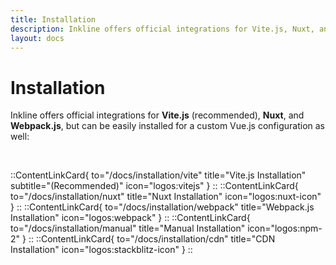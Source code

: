 ```yaml
---
title: Installation
description: Inkline offers official integrations for Vite.js, Nuxt, and Webpack.js, but can be easily installed for a custom Vue.js configuration as well.
layout: docs
---
```


# Installation

Inkline offers official integrations for **Vite.js** (recommended), **Nuxt**, and **Webpack.js**, but can be easily installed for a custom Vue.js configuration as well:

<br>

::ContentLinkCard{ to="/docs/installation/vite" title="Vite.js Installation" subtitle="(Recommended)" icon="logos:vitejs" }
::
::ContentLinkCard{ to="/docs/installation/nuxt" title="Nuxt Installation" icon="logos:nuxt-icon" }
::
::ContentLinkCard{ to="/docs/installation/webpack" title="Webpack.js Installation" icon="logos:webpack" }
::
::ContentLinkCard{ to="/docs/installation/manual" title="Manual Installation" icon="logos:npm-2" }
::
::ContentLinkCard{ to="/docs/installation/cdn" title="CDN Installation" icon="logos:stackblitz-icon" }
::
